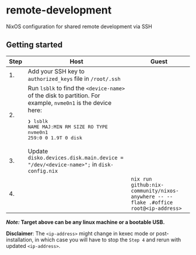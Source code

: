 # remote-development
NixOS configuration for shared remote development via SSH

## Getting started


| Step | Host | Guest |
| ---- | ------ | ---- |
| 1.   | Add your SSH key to `authorized_keys` file in `/root/.ssh` | |
| 2.   | Run `lsblk` to find the `<device-name>` of the disk to partition. For example, `nvme0n1` is the device here: <br><pre>❯ lsblk<br>NAME        MAJ:MIN RM  SIZE RO TYPE<br>nvme0n1     259:0    0  1.9T  0 disk</pre> | |
| 3.   | Update `disko.devices.disk.main.device = "/dev/<device-name>";` in `disk-config.nix` | |
| 4.   | | `nix run github:nix-community/nixos-anywhere -- --flake .#office root@<ip-address>` | 

**_Note:_ Target above can be any linux machine or a bootable USB.**

**Disclaimer**: The `<ip-address>` might change in kexec mode or post-installation, in which case you will have to stop the `Step 4` and rerun with updated `<ip-address>`.

